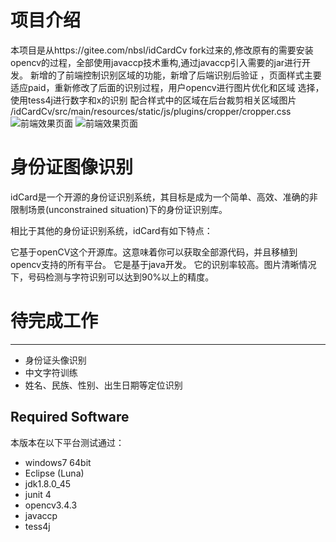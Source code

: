 # 项目介绍
本项目是从https://gitee.com/nbsl/idCardCv fork过来的,修改原有的需要安装opencv的过程，全部使用javaccp技术重构,通过javaccp引入需要的jar进行开发。
新增的了前端控制识别区域的功能，新增了后端识别后验证 ，页面样式主要适应paid，重新修改了后面的识别过程，用户opencv进行图片优化和区域
选择，使用tess4j进行数字和x的识别
配合样式中的区域在后台裁剪相关区域图片
/idCardCv/src/main/resources/static/js/plugins/cropper/cropper.css
![前端效果页面](https://gitee.com/endlesshh/idCardCv/raw/master/img/1.jpg)
![前端效果页面](https://gitee.com/endlesshh/idCardCv/raw/master/img/2.jpg)


# 身份证图像识别
idCard是一个开源的身份证识别系统，其目标是成为一个简单、高效、准确的非限制场景(unconstrained situation)下的身份证识别库。

相比于其他的身份证识别系统，idCard有如下特点：

它基于openCV这个开源库。这意味着你可以获取全部源代码，并且移植到opencv支持的所有平台。
它是基于java开发。
它的识别率较高。图片清晰情况下，号码检测与字符识别可以达到90%以上的精度。

# 待完成工作
------------
* 身份证头像识别
* 中文字符训练
* 姓名、民族、性别、出生日期等定位识别
 
 Required Software
------------
本版本在以下平台测试通过：
* windows7 64bit
* Eclipse (Luna)
* jdk1.8.0_45
* junit 4
* opencv3.4.3
* javaccp
* tess4j
 